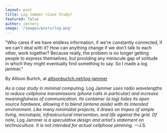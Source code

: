 ```yaml
---
layout: post
title: Log Jammer (Case Study)  
featured: false
author: jentery
image: '/images/posts/log.png'
---
```


"Who cares if we have endless information, if we're constantly connected, if we can't deal with it? How can anything change if we don't talk to each other, work together? Because really, the problem is no longer getting people to express themselves, but providing any miniscule gap of solitude in which they might eventually find something to say. So I made a log jammer." 

By Allison Burtch, at [allisonburtch.net/log-jammer](http://www.allisonburtch.net/log-jammer/)

*As a case study in minimal computing,* Log Jammer *uses radio wavelengths to reduce cellphone transmissions (phone calls in particular) and increase meaningfulness of communication. Its container (a log) hides its open source hardware, allowing it to blend (antena aside) with its intended environment. Like many minimalist projects, it draws on tropes of simple living, microtopia, infrastructural intervention, and life against the grid. Of note,* Log Jammer *is a speculative design and artist's statement on technoculture. It is not intended for actual cellphone jamming.* —J.S.
